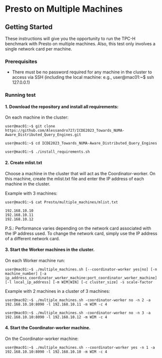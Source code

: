 # Presto on Multiple Machines

## Getting Started

These instructions will give you the opportunity to run the TPC-H benchmark with Presto on multiple machines. Also, this test only involves a single network card per machine. 

### Prerequisites

* There must be no password required for any machine in the cluster to access via SSH (including the local machine: e.g., user@mac01:~$ ssh 127.0.0.1)

### Running test

#### 1. Download the repository and install all requirements:

On each machine in the cluster:

    user@mac01:~$ git clone https://github.com/Alessandro727/ICDE2023_Towards_NUMA-Aware_Distributed_Query_Engines.git

	user@mac01:~$ cd ICDE2023_Towards_NUMA-Aware_Distributed_Query_Engines

	user@mac01:~$ ./install_requirements.sh
	

#### 2. Create mlist.txt

Choose a machine in the cluster that will act as the Coordinator-worker. On this machine, create the mlist.txt file and enter the IP address of each machine in the cluster.

Example with 3 machines:

	user@mac01:~$ cat Presto/multiple_machines/mlist.txt

	192.168.10.10
	192.168.10.11
	192.168.10.12

P.S.: Performance varies depending on the network card associated with the IP address used. To change the network card, simply use the IP address of a different network card.

#### 3. Start the Worker machines in the cluster. 

On each Worker machine run: 

	user@mac01:~$ ./multiple_machines.sh [--coordinator-worker yes|no] [-n machine_number] [-a ip_address_coordinator_worker_machine:port_coordinator_worker_machine] [-l local_ip_address] [-m WIM|WIN] [-c cluster_size] -s scale-factor 

Example with 2 machines in a cluster of 3 machines:

	user@mac02:~$ ./multiple_machines.sh -coordinator-worker no -n 2 -a 192.168.10.10:8090 -l 192.168.10.11 -m WIM -c 4

	user@mac03:~$ ./multiple_machines.sh -coordinator-worker no -n 3 -a 192.168.10.10:8090 -l 192.168.10.12 -m WIM -c 4

#### 4. Start the Coordinator-worker machine.

On the Coordinator-worker machine:

	user@mac01:~$ ./multiple_machines.sh --coordinator-worker yes -n 1 -a 192.168.10.10:8090 -l 192.168.10.10 -m WIM -c 4


